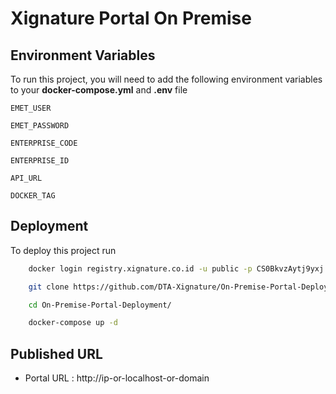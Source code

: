 # Xignature Portal On Premise

## Environment Variables

To run this project, you will need to add the following environment variables to your **docker-compose.yml** and **.env** file

`EMET_USER`

`EMET_PASSWORD`

`ENTERPRISE_CODE`

`ENTERPRISE_ID`

`API_URL`

`DOCKER_TAG`

## Deployment

To deploy this project run

```bash
    docker login registry.xignature.co.id -u public -p CS0BkvzAytj9yxj
```

```bash
    git clone https://github.com/DTA-Xignature/On-Premise-Portal-Deployment.git
```

```bash
    cd On-Premise-Portal-Deployment/
```

```bash
    docker-compose up -d
```

## Published URL

- Portal URL : http://ip-or-localhost-or-domain
